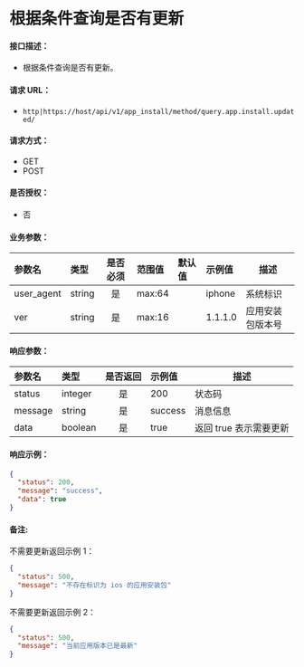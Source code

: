 # 根据条件查询是否有更新

#### 接口描述：
- 根据条件查询是否有更新。

#### 请求 URL：
- `http|https://host/api/v1/app_install/method/query.app.install.updated/`

#### 请求方式：
- GET
- POST

#### 是否授权：
- 否

#### 业务参数：
|参数名|类型|是否必须|范围值|默认值|示例值|描述|
|:----|:---|:---:|:-----|:-----|:-----|-----|
|user_agent |string |是 |max:64 | |iphone |系统标识 |
|ver |string |是 |max:16 | |1.1.1.0 |应用安装包版本号 |

#### 响应参数：
|参数名|类型|是否返回|示例值|描述|
|:-----|:-----|:---:|:-----|-----|
|status |integer |是 |200 |状态码 |
|message |string |是 |success |消息信息 |
|data |boolean |是 |true |返回 true 表示需要更新 |

#### 响应示例：
```json
{
  "status": 200,
  "message": "success",
  "data": true
}
```

#### 备注:
不需要更新返回示例 1：
```json
{
  "status": 500,
  "message": "不存在标识为 ios 的应用安装包"
}
```

不需要更新返回示例 2：
```json
{
  "status": 500,
  "message": "当前应用版本已是最新"
}
```